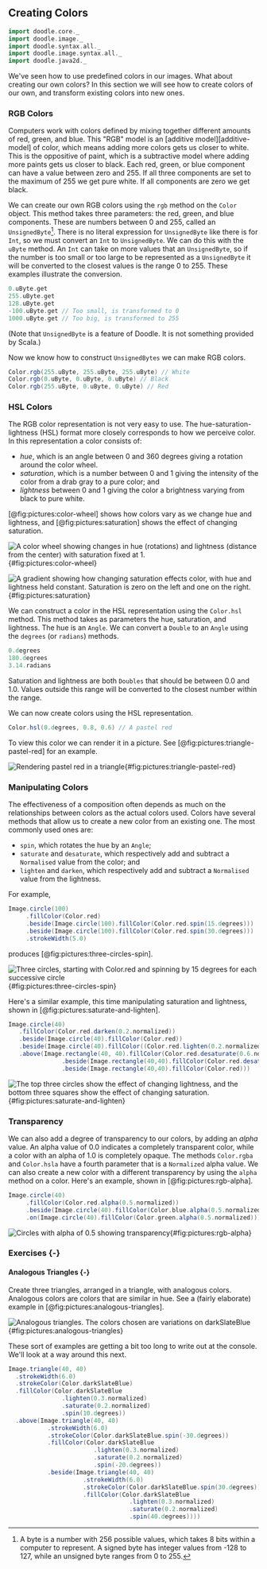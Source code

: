 ## Creating Colors

```scala mdoc:invisible
import doodle.core._
import doodle.image._
import doodle.syntax.all._
import doodle.image.syntax.all._
import doodle.java2d._
```

We've seen how to use predefined colors in our images. What about creating our own colors? In this section we will see how to create colors of our own, and transform existing colors into new ones.

### RGB Colors

Computers work with colors defined by mixing together different amounts of red, green, and blue. This "RGB" model is an [additive model][additive-model] of color, which means adding more colors gets us closer to white. This is the oppositive of paint, which is a subtractive model where adding more paints gets us closer to black. Each red, green, or blue component can have a value between zero and 255. If all three components are set to the maximum of 255 we get pure white. If all components are zero we get black.

We can create our own RGB colors using the `rgb` method on the `Color` object. This method takes three parameters: the red, green, and blue components. These are numbers between 0 and 255, called an `UnsignedByte`[^byte]. There is no literal expression for `UnsignedByte` like there is for `Int`, so we must convert an `Int` to `UnsignedByte`. We can do this with the `uByte` method. An `Int` can take on more values that an `UnsignedByte`, so if the number is too small or too large to be represented as a `UnsignedByte` it will be converted to the closest values is the range 0 to 255. These examples illustrate the conversion.

```scala mdoc
0.uByte.get
255.uByte.get
128.uByte.get
-100.uByte.get // Too small, is transformed to 0
1000.uByte.get // Too big, is transformed to 255
```

(Note that `UnsignedByte` is a feature of Doodle. It is not something provided by Scala.)

Now we know how to construct `UnsignedBytes` we can make RGB colors.

```scala mdoc:silent
Color.rgb(255.uByte, 255.uByte, 255.uByte) // White
Color.rgb(0.uByte, 0.uByte, 0.uByte) // Black
Color.rgb(255.uByte, 0.uByte, 0.uByte) // Red
```

### HSL Colors

The RGB color representation is not very easy to use. The hue-saturation-lightness (HSL) format more closely corresponds to how we perceive color. In this representation a color consists of:

- *hue*, which is an angle between 0 and 360 degrees giving a rotation around the color wheel.
- *saturation*, which is a number between 0 and 1 giving the intensity of the color from a drab gray to a pure color; and
- *lightness* between 0 and 1 giving the color a brightness varying from black to pure white.

[@fig:pictures:color-wheel] shows how colors vary as we change hue and lightness, and [@fig:pictures:saturation] shows the effect of changing saturation.

![A color wheel showing changes in hue (rotations) and lightness (distance from the center) with saturation fixed at 1.](src/pages/pictures/color-wheel.pdf+svg){#fig:pictures:color-wheel}

![A gradient showing how changing saturation effects color, with hue and lightness held constant. Saturation is zero on the left and one on the right.](src/pages/pictures/saturation.pdf+svg){#fig:pictures:saturation}

We can construct a color in the HSL representation using the `Color.hsl` method. This method takes as parameters the hue, saturation, and lightness. The hue is an `Angle`. We can convert a `Double` to an `Angle` using the `degrees` (or `radians`) methods.

```scala mdoc
0.degrees
180.degrees
3.14.radians
```

Saturation and lightness are both `Doubles` that should be between 0.0 and 1.0. Values outside this range will be converted to the closest number within the range. 

We can now create colors using the HSL representation.

```scala mdoc:silent
Color.hsl(0.degrees, 0.8, 0.6) // A pastel red
```

To view this color we can render it in a picture. See [@fig:pictures:triangle-pastel-red] for an example.

![Rendering pastel red in a triangle](./src/pages/pictures/triangle-pastel-red.pdf+svg){#fig:pictures:triangle-pastel-red}


### Manipulating Colors

The effectiveness of a composition often depends as much on the relationships between colors as the actual colors used. Colors have several methods that allow us to create a new color from an existing one. The most commonly used ones are:

- `spin`, which rotates the hue by an `Angle`;
- `saturate` and `desaturate`, which respectively add and subtract a `Normalised` value from the color; and
- `lighten` and `darken`, which respectively add and subtract a `Normalised` value from the lightness.

For example,

```scala mdoc:silent
Image.circle(100)
     .fillColor(Color.red)
     .beside(Image.circle(100).fillColor(Color.red.spin(15.degrees)))
     .beside(Image.circle(100).fillColor(Color.red.spin(30.degrees)))
     .strokeWidth(5.0)
```

produces [@fig:pictures:three-circles-spin].

![Three circles, starting with Color.red and spinning by 15 degrees for each successive circle](./src/pages/pictures/three-circles-spin.pdf+svg){#fig:pictures:three-circles-spin}

Here's a similar example, this time manipulating saturation and lightness, shown in [@fig:pictures:saturate-and-lighten].

```scala mdoc:silent
Image.circle(40)
   .fillColor(Color.red.darken(0.2.normalized))
   .beside(Image.circle(40).fillColor(Color.red))
   .beside(Image.circle(40).fillColor((Color.red.lighten(0.2.normalized))))
   .above(Image.rectangle(40, 40).fillColor(Color.red.desaturate(0.6.normalized))
               .beside(Image.rectangle(40,40).fillColor(Color.red.desaturate(0.3.normalized)))
               .beside(Image.rectangle(40,40).fillColor(Color.red)))
```

![The top three circles show the effect of changing lightness, and the bottom three squares show the effect of changing saturation.](./src/pages/pictures/saturate-and-lighten.pdf+svg){#fig:pictures:saturate-and-lighten}

[^byte]: A byte is a number with 256 possible values, which takes 8 bits within a computer to represent. A signed byte has integer values from -128 to 127, while an unsigned byte ranges from 0 to 255.


### Transparency

We can also add a degree of transparency to our colors, by adding an *alpha* value. An alpha value of 0.0 indicates a completely transparent color, while a color with an alpha of 1.0 is completely opaque. The methods `Color.rgba` and `Color.hsla` have a fourth parameter that is a `Normalized` alpha value. We can also create a new color with a different transparency by using the `alpha` method on a color. Here's an example, shown in [@fig:pictures:rgb-alpha].

```scala mdoc:silent
Image.circle(40)
     .fillColor(Color.red.alpha(0.5.normalized))
     .beside(Image.circle(40).fillColor(Color.blue.alpha(0.5.normalized)))
     .on(Image.circle(40).fillColor(Color.green.alpha(0.5.normalized)))
```

![Circles with alpha of 0.5 showing transparency](./src/pages/pictures/rgb-alpha.pdf+svg){#fig:pictures:rgb-alpha}


### Exercises {-}

#### Analogous Triangles {-}

Create three triangles, arranged in a triangle, with analogous colors. Analogous colors are colors that are similar in hue. See a (fairly elaborate) example in [@fig:pictures:analogous-triangles].

![Analogous triangles. The colors chosen are variations on `darkSlateBlue`](./src/pages/pictures/complementary-triangles.pdf+svg){#fig:pictures:analogous-triangles}

<div class="solution">
These sort of examples are getting a bit too long to write out at the console. We'll look at a way around this next.

```scala mdoc
Image.triangle(40, 40)
  .strokeWidth(6.0)
  .strokeColor(Color.darkSlateBlue)
  .fillColor(Color.darkSlateBlue
               .lighten(0.3.normalized)
               .saturate(0.2.normalized)
               .spin(10.degrees))
  .above(Image.triangle(40, 40)
           .strokeWidth(6.0)
           .strokeColor(Color.darkSlateBlue.spin(-30.degrees))
           .fillColor(Color.darkSlateBlue
                        .lighten(0.3.normalized)
                        .saturate(0.2.normalized)
                        .spin(-20.degrees))
           .beside(Image.triangle(40, 40)
                     .strokeWidth(6.0)
                     .strokeColor(Color.darkSlateBlue.spin(30.degrees))
                     .fillColor(Color.darkSlateBlue
                                  .lighten(0.3.normalized)
                                  .saturate(0.2.normalized)
                                  .spin(40.degrees))))
```
</div>
